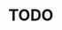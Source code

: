 <!--
.. title: Video Synthesis With Convolutional Autoencoders
.. slug: convnet-video-feedback
.. date: 2017-01-09 18:26:25 UTC-05:00
.. tags:
.. category:
.. link:
.. description:
.. type: text
-->

# TODO

